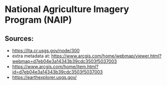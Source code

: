 # National Agriculture Imagery Program (NAIP)

## Sources:

+ https://lta.cr.usgs.gov/node/300
+ extra metadata at: https://www.arcgis.com/home/webmap/viewer.html?webmap=d7eb04e3a14343b39cdc3503f5037003
+ https://www.arcgis.com/home/item.html?id=d7eb04e3a14343b39cdc3503f5037003
+ https://earthexplorer.usgs.gov/
